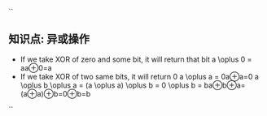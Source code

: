 
``
## 知识点: 异或操作
- If we take XOR of zero and some bit, it will return that bit
a \oplus 0 = aa⊕0=a
- If we take XOR of two same bits, it will return 0
a \oplus a = 0a⊕a=0
a \oplus b \oplus a = (a \oplus a) \oplus b = 0 \oplus b = ba⊕b⊕a=(a⊕a)⊕b=0⊕b=b

``
